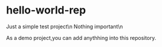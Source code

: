# hello-world-rep
Just a simple test project\n
Nothing important\n

As a demo project,you can add anythhing into this repository.
